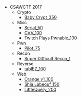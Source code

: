 - CSAWCTF 2017
    + Crypto
        * [Baby Crypt_350](/2017/csawctf_2017/crypto/baby-crypt_350/README.md)
    + Misc
        * [Serial_50](/2017/csawctf_2017/misc/serial_50/README.md)
        * [CVV_100](/2017/csawctf_2017/misc/cvv_100/README.md)
        * [Twitch Plays Pwnable_100](/2017/csawctf_2017/misc/twitch-plays-pwnable_100/README.md)
    + Pwn
        * [Pilot_75](/2017/csawctf_2017/pwn/pilot_75/README.md)
    + Recon
        * [Super Difficult Recon_1](/2017/csawctf_2017/recon/super-difficult-recon_1/README.md)
    + Reverse
        * [tablEZ_100](/2017/csawctf_2017/reverse/tablez_100/README.md)
    + Web
        * [Orange v1_100](/2017/csawctf_2017/web/orange-v1_100/README.md)
        * [Shia Labeouf_150](/2017/csawctf_2017/web/shia-labeouf_150/README.md)
        * [LittleQuery_200](/2017/csawctf_2017/web/littlequery_200/README.md)
